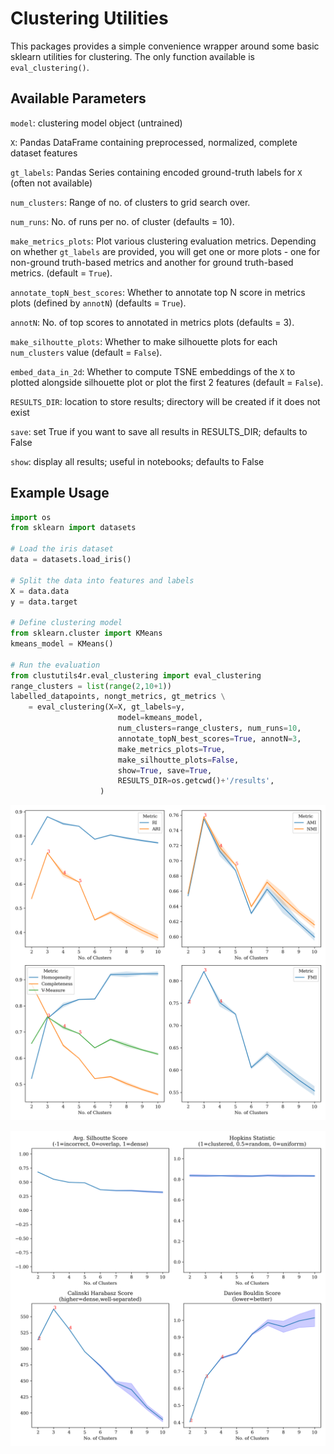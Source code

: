 # Clustering Utilities

This packages provides a simple convenience wrapper around some basic sklearn utilities for clustering. The only function available is `eval_clustering()`.

## Available Parameters

`model`: clustering model object (untrained)

`X`: Pandas DataFrame containing preprocessed, normalized, complete dataset features

`gt_labels`: Pandas Series containing encoded ground-truth labels for `X` (often not available)

`num_clusters`: Range of no. of clusters to grid search over.

`num_runs`: No. of runs per no. of cluster (defaults = 10).

`make_metrics_plots`: Plot various clustering evaluation metrics. Depending on whether `gt_labels` are provided, you will get one or more plots - one for non-ground truth-based metrics and another for ground truth-based metrics. (default = `True`).

`annotate_topN_best_scores`: Whether to annotate top N score in metrics plots (defined by `annotN`) (defaults = `True`).

`annotN`: No. of top scores to annotated in metrics plots (defaults = 3).

`make_silhoutte_plots`: Whether to make silhouette plots for each `num_clusters` value (default = `False`).

`embed_data_in_2d`: Whether to compute TSNE embeddings of the `X` to plotted alongside silhouette plot or plot the first 2 features (default = `False`).

`RESULTS_DIR`: location to store results; directory will be created if it does not exist

`save`: set True if you want to save all results in RESULTS_DIR; defaults to False

`show`: display all results; useful in notebooks; defaults to False

## Example Usage
```python
import os
from sklearn import datasets

# Load the iris dataset
data = datasets.load_iris()

# Split the data into features and labels
X = data.data
y = data.target

# Define clustering model
from sklearn.cluster import KMeans
kmeans_model = KMeans()

# Run the evaluation
from clustutils4r.eval_clustering import eval_clustering
range_clusters = list(range(2,10+1))
labelled_datapoints, nongt_metrics, gt_metrics \
    = eval_clustering(X=X, gt_labels=y,
                        model=kmeans_model,
                        num_clusters=range_clusters, num_runs=10,
                        annotate_topN_best_scores=True, annotN=3,
                        make_metrics_plots=True,
                        make_silhoutte_plots=False,
                        show=True, save=True, 
                        RESULTS_DIR=os.getcwd()+'/results',
                    )

```
<!-- ### GT Metrics-->
![cm](tests/example_clustering/results/feats_clustering_gt_metrics.png)
<!-- ![cm](https://github.com/rutujagurav/bcutils4r/blob/master/tests/example_classification/results/confusion_matrix.png) -->

<!-- ### Non GT Metrics -->
![roc](tests/example_clustering/results/feats_clustering_nongt_metrics.png)
<!-- ![roc](https://github.com/rutujagurav/bcutils4r/blob/master/tests/example_classification/results/classwise_roc_curve.png) -->